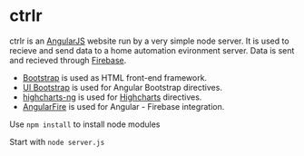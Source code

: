 ctrlr
=====

ctrlr is an [AngularJS](http://angularjs.org/) website run by a very simple node server. It is used to recieve and send data to a home automation evironment server. Data is sent and recieved through [Firebase](https://www.firebase.com/). 

* [Bootstrap](http://getbootstrap.com/) is used as HTML front-end framework.
* [UI Bootstrap](http://angular-ui.github.io/bootstrap/) is used for Angular Bootstrap directives.
* [highcharts-ng](https://github.com/pablojim/highcharts-ng) is used for [Highcharts](http://www.highcharts.com/) directives.
* [AngularFire](https://github.com/firebase/angularFire) is used for Angular - Firebase integration.

Use `npm install` to install node modules

Start with `node server.js`





